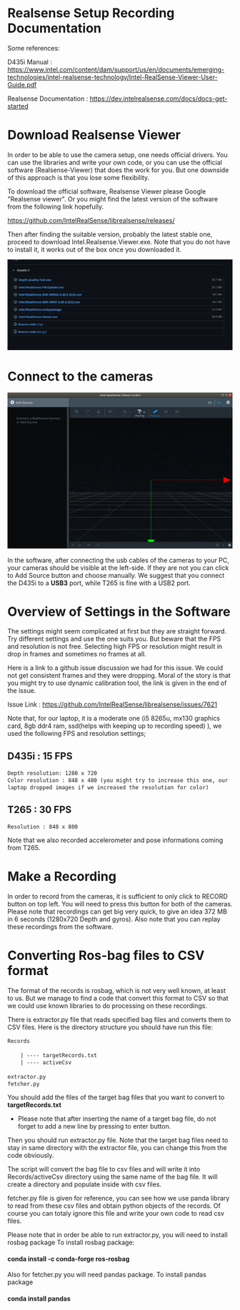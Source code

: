 # Realsense Setup Recording Documentation

Some references:

D435i Manual : https://www.intel.com/content/dam/support/us/en/documents/emerging-technologies/intel-realsense-technology/Intel-RealSense-Viewer-User-Guide.pdf

Realsense Documentation : https://dev.intelrealsense.com/docs/docs-get-started


# Download Realsense Viewer

In order to be able to use the camera setup, one needs official drivers. You can use the libraries and write your own code, or you can use the official software (Realsense-Viewer) that does the work for you. But one downside of this approach is that you lose some flexibility.

To download the official software, Realsense Viewer please Google "Realsense viewer".
Or you might find the latest version of the software from the following link hopefully.

https://github.com/IntelRealSense/librealsense/releases/

Then after finding the suitable version, probably the latest stable one, proceed to download Intel.Realsense.Viewer.exe. Note that you do not have to install it, it works out of the box once you downloaded it.

![GitHub Logo](docMedia/download_target.png)



# Connect to the cameras

![GitHub Logo](docMedia/initialPage.png)

In the software, after connecting the usb cables of the cameras to your PC, your cameras should be visible at the left-side. If they are not you can click to Add Source button and choose manually. We suggest that you connect the D435i to a **USB3** port, while T265 is fine with a USB2 port. 



# Overview of Settings in the Software

The settings might seem complicated at first but they are straight forward. Try different settings and use the one suits you. But beware that the FPS and resolution is not free. Selecting high FPS or resolution might result in drop in frames and sometimes no frames at all. 

Here is a link to a github issue discussion we had for this issue. We could not get consistent frames and they were dropping. Moral of the story is that you might try to use dynamic calibration tool, the link is given in the end of the issue.

Issue Link : https://github.com/IntelRealSense/librealsense/issues/7621

Note that, for our laptop, it is a moderate one (i5 8265u, mx130 graphics card, 8gb ddr4 ram, ssd(helps with keeping up to recording speed) ), we used the following FPS and resolution settings;

## D435i :  15 FPS
    Depth resolution: 1280 x 720
    Color resolution : 848 x 480 (you might try to increase this one, our laptop dropped images if we increased the resolution for color)
## T265 : 30 FPS
    Resolution : 848 x 800

Note that we also recorded accelerometer and pose informations coming from T265.

# Make a Recording

In order to record from the cameras, it is sufficient to only click to RECORD button on top left. You will need to press this button for both of the cameras. Please note that recordings can get big very quick, to give an idea 372 MB in 6 seconds (1280x720 Depth and gyros). Also note that you can replay these recordings from the software.

# Converting Ros-bag files to CSV format

The format of the records is rosbag, which is not very well known, at least to us. But we manage to find a code that convert this format to CSV so that we could use known libraries to do processing on these recordings. 

There is extractor.py file that reads specified bag files and converts them to CSV files. Here is the directory structure you should have run this file:

    Records

        | ---- targetRecords.txt
        | ---- activeCsv
    
    extractor.py
    fetcher.py


You should add the files of the target bag files that you want to convert to **targetRecords.txt**

* Please note that after inserting the name of a target bag file, do not forget to add a new line by pressing to enter button.

Then you should run extractor.py file. Note that the target bag files need to stay in same directory with the extractor file, you can change this from the code obviously.

The script will convert the bag file to csv files and will write it into Records/activeCsv directory using the same name of the bag file. It will create a directory and populate inside with csv files.

fetcher.py file is given for reference, you can see how we use panda library to read from these csv files and obtain python objects of the records. Of course you can totaly ignore this file and write your own code to read csv files.

Please note that in order be able to run extractor.py, you will need to install rosbag package
To install rosbag package:
#### conda install -c conda-forge ros-rosbag
Also for fetcher.py you will need pandas package.
To install pandas package
#### conda install pandas

